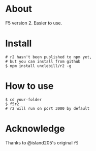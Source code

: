 About
=====
F5 version 2. Easier to use.

Install
=======
    # r2 hasn't been published to npm yet,
    # but you can install from github
    $ npm install unclebill/r2 -g

How to use
==========

    $ cd your-folder
    $ f5r2
    # r2 will run on port 3000 by default

Acknowledge
===========
Thanks to @island205's original `f5`

